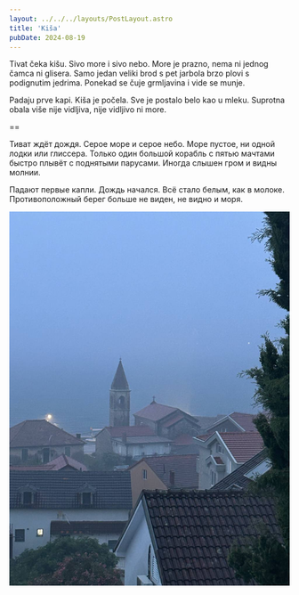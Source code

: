 ```yaml
---
layout: ../../../layouts/PostLayout.astro
title: 'Kiša'
pubDate: 2024-08-19
---
```


Tivat čeka kišu. Sivo more i sivo nebo. More je prazno, nema ni jednog čamca ni glisera. Samo jedan veliki brod s pet jarbola brzo plovi s podignutim jedrima. Ponekad se čuje grmljavina i vide se munje.

Padaju prve kapi. Kiša je počela. Sve je postalo belo kao u mleku. Suprotna obala više nije vidljiva, nije vidljivo ni more.

==

Тиват ждёт дождя. Серое море и серое небо. Море пустое, ни одной лодки или глиссера. Только один большой корабль с пятью мачтами быстро плывёт с поднятыми парусами. Иногда слышен гром и видны молнии.

Падают первые капли. Дождь начался. Всё стало белым, как в молоке. Противоположный берег больше не виден, не видно и моря.

![Kiša](./_2024.08.19.kisa.jpg)
